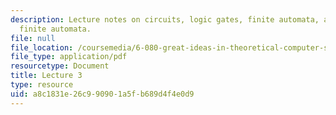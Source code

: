 ```yaml
---
description: Lecture notes on circuits, logic gates, finite automata, and nondeterministic
  finite automata.
file: null
file_location: /coursemedia/6-080-great-ideas-in-theoretical-computer-science-spring-2008/a8c1831e26c990901a5fb689d4f4e0d9_lec3.pdf
file_type: application/pdf
resourcetype: Document
title: Lecture 3
type: resource
uid: a8c1831e-26c9-9090-1a5f-b689d4f4e0d9
---
```

